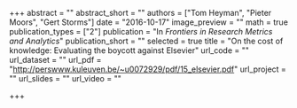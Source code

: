 +++
abstract = ""
abstract_short = ""
authors = ["Tom Heyman", "Pieter Moors", "Gert Storms"]
date = "2016-10-17"
image_preview = ""
math = true
publication_types = ["2"]
publication = "In *Frontiers in Research Metrics and Analytics*"
publication_short = ""
selected = true
title = "On the cost of knowledge: Evaluating the boycott against Elsevier"
url_code = ""
url_dataset = ""
url_pdf = "http://perswww.kuleuven.be/~u0072929/pdf/15_elsevier.pdf"
url_project = ""
url_slides = ""
url_video = ""

+++
